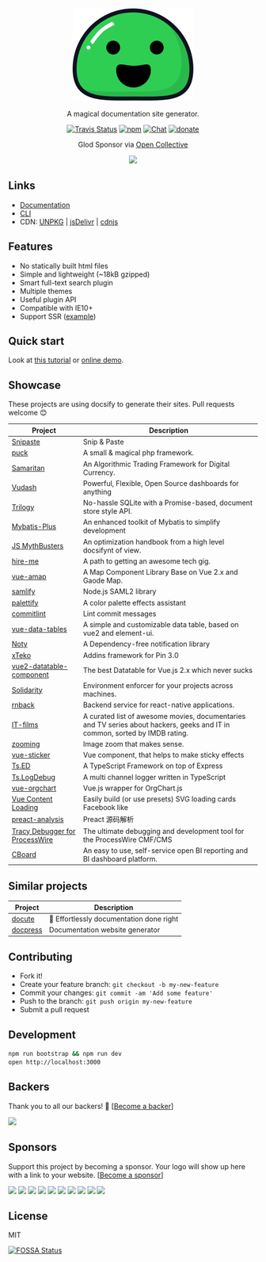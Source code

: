 <p align="center">
  <a href="https://docsify.js.org">
    <img alt="docsify" src="./docs/_media/icon.svg">
  </a>
</p>

<p align="center">
  A magical documentation site generator.
</p>

<p align="center">
  <a href="https://travis-ci.org/QingWei-Li/docsify"><img alt="Travis Status" src="https://img.shields.io/travis/QingWei-Li/docsify/master.svg?style=flat-square"></a>
  <a href="https://www.npmjs.com/package/docsify"><img alt="npm" src="https://img.shields.io/npm/v/docsify.svg?style=flat-square"></a>
  <a href="https://discord.gg/Yu2vxQ5"><img src="https://img.shields.io/badge/chat-on%20discord-7289da.svg?style=flat-square" alt="Chat"></a>
  <a href="https://github.com/QingWei-Li/donate"><img alt="donate" src="https://img.shields.io/badge/%24-donate-ff69b4.svg?style=flat-square"></a>
</p>

<p align="center">Glod Sponsor via <a href="https://opencollective.com/docsify">Open Collective</a></p> 
<p align="center">
<a href="https://opencollective.com/docsify/tiers/gold-sponsor/website">
<img src="https://opencollective.com/docsify/tiers/gold-sponsor.svg?avatarHeight=36">
</a>
</p>

## Links

* [Documentation](https://docsify.js.org)
* [CLI](https://github.com/QingWei-Li/docsify-cli)
* CDN: [UNPKG](https://unpkg.com/docsify/) | [jsDelivr](https://cdn.jsdelivr.net/npm/docsify/) | [cdnjs](https://cdnjs.com/libraries/docsify)

## Features

* No statically built html files
* Simple and lightweight (~18kB gzipped)
* Smart full-text search plugin
* Multiple themes
* Useful plugin API
* Compatible with IE10+
* Support SSR ([example](https://github.com/QingWei-Li/docsify-ssr-demo))

## Quick start

Look at [this tutorial](https://docsify.js.org/#/quickstart) or [online demo](https://jsfiddle.net/7ztb8qsr/1/).

## Showcase

These projects are using docsify to generate their sites. Pull requests welcome :blush:

| Project                                                                       | Description                                                                                                                 |
| ----------------------------------------------------------------------------- | --------------------------------------------------------------------------------------------------------------------------- |
| [Snipaste](https://docs.snipaste.com/)                                        | Snip & Paste                                                                                                                |
| [puck](https://puck.zz173.com/)                                               | A small & magical php framework.                                                                                            |
| [Samaritan](http://samaritan.stockdb.org)                                     | An Algorithmic Trading Framework for Digital Currency.                                                                      |
| [Vudash](http://vudash.github.io/vudash/)                                     | Powerful, Flexible, Open Source dashboards for anything                                                                     |
| [Trilogy](http://trilogy.js.org)                                              | No-hassle SQLite with a Promise-based, document store style API.                                                            |
| [Mybatis-Plus](http://mp.baomidou.com/)                                       | An enhanced toolkit of Mybatis to simplify development                                                                      |
| [JS MythBusters](https://mythbusters.js.org)                                  | An optimization handbook from a high level docsifynt of view.                                                               |
| [hire-me](https://fvcproductions.github.io/hire-me)                           | A path to getting an awesome tech gig.                                                                                      |
| [vue-amap](https://elemefe.github.io/vue-amap/)                               | A Map Component Library Base on Vue 2.x and Gaode Map.                                                                      |
| [samlify](https://samlify.js.org)                                             | Node.js SAML2 library                                                                                                       |
| [palettify](https://dobromir-hristov.github.io/palettify/)                    | A color palette effects assistant                                                                                           |
| [commitlint](https://marionebl.github.io/commitlint/)                         | Lint commit messages                                                                                                        |
| [vue-data-tables](https://github.com/njleonzhang/vue-data-tables/)            | A simple and customizable data table, based on vue2 and element-ui.                                                         |
| [Noty](http://ned.im/noty/)                                                   | A Dependency-free notification library                                                                                      |
| [xTeko](https://docs.xteko.com/)                                              | Addins framework for Pin 3.0                                                                                                |
| [vue2-datatable-component](https://github.com/OneWayTech/vue2-datatable)      | The best Datatable for Vue.js 2.x which never sucks                                                                         |
| [Solidarity](https://infinitered.github.io/solidarity/)                       | Environment enforcer for your projects across machines.                                                                     |
| [rnback](https://rnback.com/)                                                 | Backend service for react-native applications.                                                                              |
| [IT-films](https://greybax.github.com/IT-films/)                              | A curated list of awesome movies, documentaries and TV series about hackers, geeks and IT in common, sorted by IMDB rating. |
| [zooming](http://desmonding.me/zooming/docs)                                  | Image zoom that makes sense.                                                                                                |
| [vue-sticker](https://kamilocean.github.io/vue-sticker/#/)                    | Vue component, that helps to make sticky effects                                                                            |
| [Ts.ED](https://romakita.github.io/ts-express-decorators/#/)                  | A TypeScript Framework on top of Express                                                                                    |
| [Ts.LogDebug](https://romakita.github.io/ts-log-debug/#/)                     | A multi channel logger written in TypeScript                                                                                |
| [vue-orgchart](https://spiritree.github.io/vue-orgchart)                      | Vue.js wrapper for OrgChart.js                                                                                              |
| [Vue Content Loading](https://lucasleandro1204.github.io/vue-content-loading) | Easily build (or use presets) SVG loading cards Facebook like                                                               |
| [preact-analysis](https://sinkmind.github.io/preact-analysis/)                | Preact 源码解析                                                                                                             |
| [Tracy Debugger for ProcessWire](https://adrianbj.github.io/TracyDebugger)    | The ultimate debugging and development tool for the ProcessWire CMF/CMS                                                     |
| [CBoard](https://yzhang921.github.io/cboard_doc)                              | An easy to use, self-service open BI reporting and BI dashboard platform.                                                   |

## Similar projects

| Project                                          | Description                              |
| ------------------------------------------------ | ---------------------------------------- |
| [docute](https://github.com/egoist/docute)       | 📜 Effortlessly documentation done right |
| [docpress](https://github.com/docpress/docpress) | Documentation website generator          |

## Contributing

* Fork it!
* Create your feature branch: `git checkout -b my-new-feature`
* Commit your changes: `git commit -am 'Add some feature'`
* Push to the branch: `git push origin my-new-feature`
* Submit a pull request

## Development

```bash
npm run bootstrap && npm run dev
open http://localhost:3000
```

## Backers

Thank you to all our backers! 🙏 [[Become a backer](https://opencollective.com/docsify#backers)]

<a href="https://opencollective.com/docsify#backers" target="_blank"><img src="https://opencollective.com/docsify/backers.svg?width=890"></a>

## Sponsors

Support this project by becoming a sponsor. Your logo will show up here with a link to your website. [[Become a sponsor](https://opencollective.com/docsify#silver-sponsors)]

<a href="https://opencollective.com/docsify/silver-sponsors/0/website" target="_blank"><img src="https://opencollective.com/docsify/silver-sponsors/0/avatar.svg"></a>
<a href="https://opencollective.com/docsify/silver-sponsors/1/website" target="_blank"><img src="https://opencollective.com/docsify/silver-sponsors/1/avatar.svg"></a>
<a href="https://opencollective.com/docsify/silver-sponsors/2/website" target="_blank"><img src="https://opencollective.com/docsify/silver-sponsors/2/avatar.svg"></a>
<a href="https://opencollective.com/docsify/silver-sponsors/3/website" target="_blank"><img src="https://opencollective.com/docsify/silver-sponsors/3/avatar.svg"></a>
<a href="https://opencollective.com/docsify/silver-sponsors/4/website" target="_blank"><img src="https://opencollective.com/docsify/silver-sponsors/4/avatar.svg"></a>
<a href="https://opencollective.com/docsify/silver-sponsors/5/website" target="_blank"><img src="https://opencollective.com/docsify/silver-sponsors/5/avatar.svg"></a>
<a href="https://opencollective.com/docsify/silver-sponsors/6/website" target="_blank"><img src="https://opencollective.com/docsify/silver-sponsors/6/avatar.svg"></a>
<a href="https://opencollective.com/docsify/silver-sponsors/7/website" target="_blank"><img src="https://opencollective.com/docsify/silver-sponsors/7/avatar.svg"></a>
<a href="https://opencollective.com/docsify/silver-sponsors/8/website" target="_blank"><img src="https://opencollective.com/docsify/silver-sponsors/8/avatar.svg"></a>
<a href="https://opencollective.com/docsify/silver-sponsors/9/website" target="_blank"><img src="https://opencollective.com/docsify/silver-sponsors/9/avatar.svg"></a>

## License

MIT

[![FOSSA Status](https://app.fossa.io/api/projects/git%2Bhttps%3A%2F%2Fgithub.com%2FQingWei-Li%2Fdocsify.svg?type=large)](https://app.fossa.io/projects/git%2Bhttps%3A%2F%2Fgithub.com%2FQingWei-Li%2Fdocsify?ref=badge_large)
